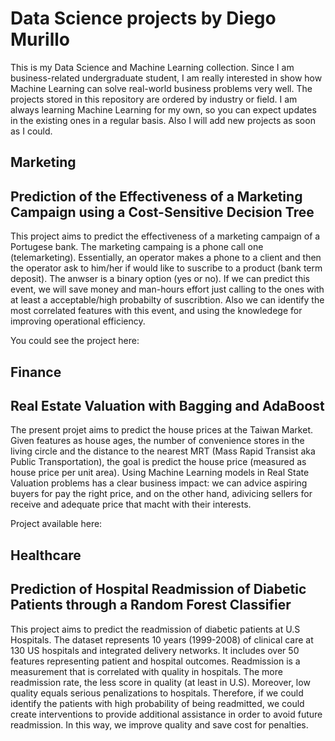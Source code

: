 
# Data Science projects by Diego Murillo
This is my Data Science and Machine Learning collection. Since I am business-related undergraduate student, I am really interested in show how Machine Learning can solve real-world business problems very well.
The projects stored in this repository are ordered by industry or field. I am always learning Machine Learning for my own, so you can expect updates in the existing ones in a regular basis. Also I will add new projects as soon as I could.

## Marketing
## Prediction of the Effectiveness of a Marketing Campaign using a Cost-Sensitive Decision Tree
This project aims to predict the effectiveness of a marketing campaign of a Portugese bank. The marketing campaing is a phone call one (telemarketing). Essentially, an operator makes a phone to a client and then the operator ask to him/her if would like to suscribe to a product (bank term deposit). The anwser is a binary option (yes or no). If we can predict this event, we will save money and man-hours effort just calling to the ones with at least a acceptable/high probabilty of suscribtion. Also we can identify the most correlated features with this event, and using the knowledege for improving operational efficiency.

You could see the project here:

## Finance

## Real Estate Valuation with Bagging and AdaBoost

The present projet aims to predict the house prices at the Taiwan Market. Given features as house ages, the number of convenience stores in the living circle and the distance to the nearest MRT (Mass Rapid Transist aka Public Transportation), the goal is predict the house price (measured as house price per unit area). Using Machine Learning models in Real State Valuation problems has a clear business impact: we can advice aspiring buyers for pay the right price, and on the other hand, adivicing sellers for receive and adequate price that macht with their interests.

Project available here:

## Healthcare

## Prediction of Hospital Readmission of Diabetic Patients through a Random Forest Classifier

This project aims to predict the readmission of diabetic patients at U.S Hospitals. The dataset represents 10 years (1999-2008) of clinical care at 130 US hospitals and integrated delivery networks. It includes over 50 features representing patient and hospital outcomes. Readmission is a measurement that is correlated with quality in hospitals. The more readmission rate, the less score in quality (at least in U.S). Moreover, low quality equals serious penalizations to hospitals. Therefore, if we could identify the patients with high probability of being readmitted, we could create interventions to provide additional assistance in order to avoid future readmission. In this way, we improve quality and save cost for penalties.
